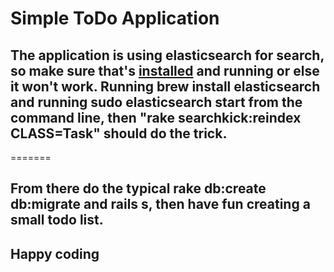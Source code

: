 # Simple ToDo Application 

## The application is using elasticsearch for search, so make sure that's [installed](https://github.com/ankane/searchkick) and running or else it won't work. Running brew install elasticsearch and running sudo elasticsearch start from the command line, then "rake searchkick:reindex CLASS=Task" should do the trick. 
=======

## From there do the typical rake db:create db:migrate and rails s, then have fun creating a small todo list. 
## Happy coding